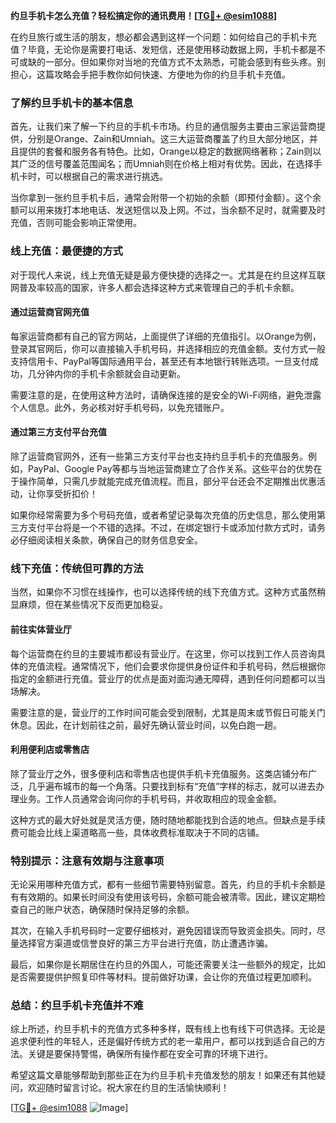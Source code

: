 **约旦手机卡怎么充值？轻松搞定你的通讯费用！[[TG💪+ @esim1088](https://t.me/s/esim1088)]**

在约旦旅行或生活的朋友，想必都会遇到这样一个问题：如何给自己的手机卡充值？毕竟，无论你是需要打电话、发短信，还是使用移动数据上网，手机卡都是不可或缺的一部分。但如果你对当地的充值方式不太熟悉，可能会感到有些头疼。别担心，这篇攻略会手把手教你如何快速、方便地为你的约旦手机卡充值。

### **了解约旦手机卡的基本信息**

首先，让我们来了解一下约旦的手机卡市场。约旦的通信服务主要由三家运营商提供，分别是Orange、Zain和Umniah。这三大运营商覆盖了约旦大部分地区，并且提供的套餐和服务各有特色。比如，Orange以稳定的数据网络著称；Zain则以其广泛的信号覆盖范围闻名；而Umniah则在价格上相对有优势。因此，在选择手机卡时，可以根据自己的需求进行挑选。

当你拿到一张约旦手机卡后，通常会附带一个初始的余额（即预付金额）。这个余额可以用来拨打本地电话、发送短信以及上网。不过，当余额不足时，就需要及时充值，否则可能会影响正常使用。

### **线上充值：最便捷的方式**

对于现代人来说，线上充值无疑是最方便快捷的选择之一。尤其是在约旦这样互联网普及率较高的国家，许多人都会选择这种方式来管理自己的手机卡余额。

#### **通过运营商官网充值**
每家运营商都有自己的官方网站，上面提供了详细的充值指引。以Orange为例，登录其官网后，你可以直接输入手机号码，并选择相应的充值金额。支付方式一般支持信用卡、PayPal等国际通用平台，甚至还有本地银行转账选项。一旦支付成功，几分钟内你的手机卡余额就会自动更新。

需要注意的是，在使用这种方法时，请确保连接的是安全的Wi-Fi网络，避免泄露个人信息。此外，务必核对好手机号码，以免充错账户。

#### **通过第三方支付平台充值**
除了运营商官网外，还有一些第三方支付平台也支持约旦手机卡的充值服务。例如，PayPal、Google Pay等都与当地运营商建立了合作关系。这些平台的优势在于操作简单，只需几步就能完成充值流程。而且，部分平台还会不定期推出优惠活动，让你享受折扣价！

如果你经常需要为多个号码充值，或者希望记录每次充值的历史信息，那么使用第三方支付平台将是一个不错的选择。不过，在绑定银行卡或添加付款方式时，请务必仔细阅读相关条款，确保自己的财务信息安全。

### **线下充值：传统但可靠的方法**

当然，如果你不习惯在线操作，也可以选择传统的线下充值方式。这种方式虽然稍显麻烦，但在某些情况下反而更加稳妥。

#### **前往实体营业厅**
每个运营商在约旦的主要城市都设有营业厅。在这里，你可以找到工作人员咨询具体的充值流程。通常情况下，他们会要求你提供身份证件和手机号码，然后根据你指定的金额进行充值。营业厅的优点是面对面沟通无障碍，遇到任何问题都可以当场解决。

需要注意的是，营业厅的工作时间可能会受到限制，尤其是周末或节假日可能关门休息。因此，在计划前往之前，最好先确认营业时间，以免白跑一趟。

#### **利用便利店或零售店**
除了营业厅之外，很多便利店和零售店也提供手机卡充值服务。这类店铺分布广泛，几乎遍布城市的每一个角落。只要找到标有“充值”字样的标志，就可以进去办理业务。工作人员通常会询问你的手机号码，并收取相应的现金金额。

这种方式的最大好处就是灵活方便，随时随地都能找到合适的地点。但缺点是手续费可能会比线上渠道略高一些，具体收费标准取决于不同的店铺。

### **特别提示：注意有效期与注意事项**

无论采用哪种充值方式，都有一些细节需要特别留意。首先，约旦的手机卡余额是有有效期的。如果长时间没有使用该号码，余额可能会被清零。因此，建议定期检查自己的账户状态，确保随时保持足够的余额。

其次，在输入手机号码时一定要仔细核对，避免因错误而导致资金损失。同时，尽量选择官方渠道或信誉良好的第三方平台进行充值，防止遭遇诈骗。

最后，如果你是长期居住在约旦的外国人，可能还需要关注一些额外的规定，比如是否需要提供护照复印件等材料。提前做好功课，会让你的充值过程更加顺利。

### **总结：约旦手机卡充值并不难**

综上所述，约旦手机卡的充值方式多种多样，既有线上也有线下可供选择。无论是追求便利性的年轻人，还是偏好传统方式的老一辈用户，都可以找到适合自己的方法。关键是要保持警惕，确保所有操作都在安全可靠的环境下进行。

希望这篇文章能够帮助到那些正在为约旦手机卡充值发愁的朋友！如果还有其他疑问，欢迎随时留言讨论。祝大家在约旦的生活愉快顺利！

[[TG💪+ @esim1088](https://t.me/s/esim1088) ![Image](https://i.postimg.cc/4NQfJmqS/Snipaste-2025-05-13-00-14-12.png)]